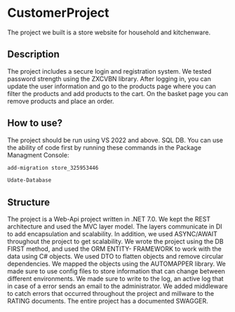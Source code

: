 # CustomerProject
The project we built is a store website for household and kitchenware.
## Description
The project includes a secure login and registration system. We tested password strength using the ZXCVBN library. After logging in, you can update the user information and go to the products page where you can filter the products and add products to the cart. On the basket page you can remove products and place an order.
## How to use?
The project should be run using VS 2022 and above.
SQL DB. You can use the ability of code first by running these commands in the Package Managment Console:
```bash
add-migration store_325953446
```
```bash
Udate-Database
```
## Structure
The project is a Web-Api project written in .NET 7.0. 
We kept the REST architecture and used the MVC layer model. The layers communicate in DI to add encapsulation and scalability. 
In addition, we used ASYNC/AWAIT throughout the project to get scalability. 
We wrote the project using the DB FIRST method, and used the ORM ENTITY- FRAMEWORK to work with the data using C# objects. 
We used DTO to flatten objects and remove circular dependencies. We mapped the objects using the AUTOMAPPER library. 
We made sure to use config files to store information that can change between different environments. 
We made sure to write to the log, an active log that in case of a error sends an email to the administrator. 
We added middleware to catch errors that occurred throughout the project and millware to the RATING documents. 
The entire project has a documented SWAGGER.
